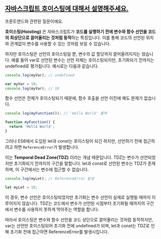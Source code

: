 ## [자바스크립트 호이스팅에 대해서 설명해주세요.](https://www.maeil-mail.kr/question/31)

프론트엔드와 관련된 질문이에요.

**호이스팅(Hoisting)** 은 자바스크립트가 **코드를 실행하기 전에 변수와 함수 선언을 코드의 최상단으로 끌어올리는 것처럼 동작**하는 특징입니다. 이를 통해 코드의 선언된 위치와 관계없이 변수를 사용할 수 있는 것처럼 보일 수 있습니다.

하지만 호이스팅은 선언의 호이스팅일 뿐, 변수의 값 할당까지 끌어올려지지는 않습니다. 예를 들어 var로 선언된 변수는 선언 자체는 호이스팅되지만, 초기화되기 전까지는 undefined로 평가됩니다. 예시로는 다음과 같습니다.

```js
console.log(myVar); // undefined

var myVar = 10;
console.log(myVar); // 10
```

함수 선언은 전체가 호이스팅되기 때문에, 함수 호출을 선언 이전에 해도 문제가 없습니다.

```js
console.log(myFunction()); // 'Hello World' 출력

function myFunction() {
  return 'Hello World';
}
```

그러나 ES6에서 도입된 let과 const는 호이스팅이 되긴 하지만, 선언하기 전에 접근하려고 하면 `ReferenceError`가 발생합니다.

이는 **Temporal Dead Zone(TDZ)** 이라는 개념 때문입니다. TDZ는 변수가 선언되었지만 초기화되기 전까지의 구간을 말합니다. let과 const로 선언된 변수는 TDZ가 존재하며, 이 구간에서는 변수에 접근할 수 없습니다.

```js
console.log(myLet); // ReferenceError 발생

let myLet = 10;
```

이 경우, 변수 선언은 호이스팅되었지만 초기화는 변수 선언이 실제로 실행될 때까지 이루어지지 않습니다. TDZ는 코드에서 변수가 선언된 시점부터 초기화될 때까지의 구간에서 변수를 사용하지 못하게 막아주는 역할을 합니다.

따라서 호이스팅은 변수와 함수 선언을 코드 상단으로 끌어올리는 것처럼 동작하지만, var는 선언만 호이스팅되어 초기화 전에 undefined가 되며, let과 const는 TDZ로 인해 초기화 전에 접근하면 ReferenceError를 발생시킵니다.